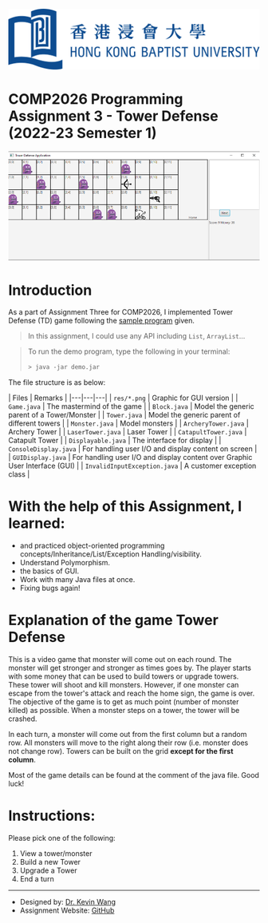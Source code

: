 ![](hkbu.png)
# COMP2026 Programming Assignment 3 - Tower Defense (2022-23 Semester 1)

![](towerdefense.png)  

# Introduction

As a part of Assignment Three for COMP2026, I implemented Tower Defense (TD) game following the [sample program](demo.jar) given. 
> In this assignment, I could use any API including `List`, `ArrayList`...


> To run the demo program, type the following in your terminal:
> 
> ```sh
> > java -jar demo.jar
> ```

The file structure is as below:

| Files | Remarks |
|---|---|---|
| `res/*.png` | Graphic for GUI version |
| `Game.java` | The mastermind of the game |
| `Block.java` | Model the generic parent of a Tower/Monster |
| `Tower.java` | Model the generic parent of different towers |
| `Monster.java` |  Model monsters |
| `ArcheryTower.java` | Archery Tower |
| `LaserTower.java` | Laser Tower |
| `CatapultTower.java` | Catapult Tower |
| `Displayable.java` | The interface for display |
| `ConsoleDisplay.java` | For handling user I/O and display content on screen | 
| `GUIDisplay.java` |  For handling user I/O and display content over Graphic User Interface (GUI) |
| `InvalidInputException.java` |  A customer exception class |

# With the help of this Assignment, I learned:

- and practiced object-oriented programming concepts/Inheritance/List/Exception Handling/visibility.
- Understand Polymorphism.
- the basics of GUI.
- Work with many Java files at once.
- Fixing bugs again!

# Explanation of the game Tower Defense

This is a video game that monster will come out on each round. The monster will get stronger and stronger as times goes by. The player starts with some money that can be used to build towers or upgrade towers. These tower will shoot and kill monsters. However, if one monster can escape from the tower's attack and reach the home sign, the game is over. The objective of the game is to get as much point (number of monster killed) as possible. When a monster steps on a tower, the tower will be crashed. 

In each turn, a monster will come out from the first column but a random row. All monsters will move to the right along their row (i.e. monster does not change row). Towers can be built on the grid **except for the first column**.

Most of the game details can be found at the comment of the java file. Good luck!

# Instructions: 

Please pick one of the following: 
1. View a tower/monster
2. Build a new Tower
3. Upgrade a Tower
4. End a turn

------------
* Designed by: [Dr. Kevin Wang](mailto:kevinw@comp.hkbu.edu.hk)
* Assignment Website: [GitHub](https://github.com/khwang0/COMP2026-2223PA3)

